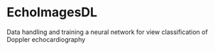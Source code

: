 # EchoImagesDL
Data handling and training a neural network for view classification of Doppler echocardiography 
